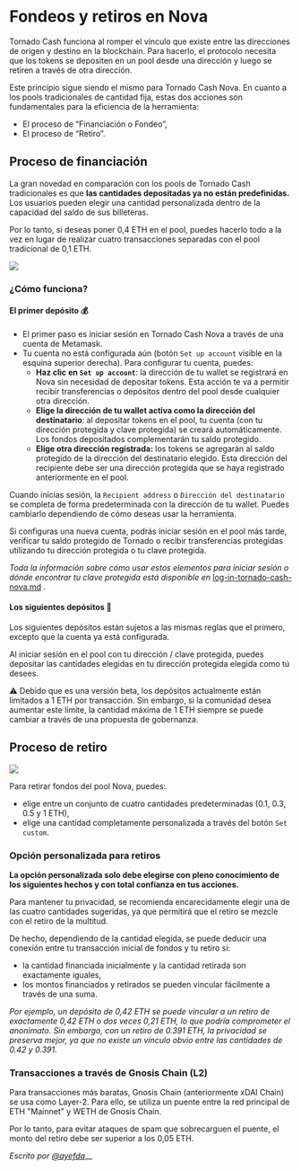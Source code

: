 # Fondeos y retiros en Nova

Tornado Cash funciona al romper el vínculo que existe entre las direcciones de origen y destino en la blockchain. Para hacerlo, el protocolo necesita que los tokens se depositen en un pool desde una dirección y luego se retiren a través de otra dirección.

Este principio sigue siendo el mismo para Tornado Cash Nova. En cuanto a los pools tradicionales de cantidad fija, estas dos acciones son fundamentales para la eficiencia de la herramienta:

* El proceso de “Financiación o Fondeo”,
* El proceso de “Retiro”.

## Proceso de financiación <a href="#funding-process" id="funding-process"></a>

La gran novedad en comparación con los pools de Tornado Cash tradicionales es que **las cantidades depositadas ya no están predefinidas.** Los usuarios pueden elegir una cantidad personalizada dentro de la capacidad del saldo de sus billeteras.

Por lo tanto, si deseas poner 0,4 ETH en el pool, puedes hacerlo todo a la vez en lugar de realizar cuatro transacciones separadas con el pool tradicional de 0,1 ETH.

![](https://i.imgur.com/rqmzdgG.gif)

### ¿Cómo funciona? <a href="#how-does-it-work" id="how-does-it-work"></a>

#### **El primer depósito 💰**

* El primer paso es iniciar sesión en Tornado Cash Nova a través de una cuenta de Metamask.
* Tu cuenta no está configurada aún (botón `Set up account` visible en la esquina superior derecha). Para configurar tu cuenta, puedes:
    * **Haz clic en `Set up account`**: la dirección de tu wallet se registrará en Nova sin necesidad de depositar tokens. Esta acción te va a permitir recibir transferencias o depósitos dentro del pool desde cualquier otra dirección.
   * **Elige la dirección de tu wallet activa como la dirección del destinatario**: al depositar tokens en el pool, tu cuenta (con tu dirección protegida y clave protegida) se creará automáticamente. Los fondos depositados complementarán tu saldo protegido.
   * **Elige otra dirección registrada:** los tokens se agregarán al saldo protegido de la dirección del destinatario elegido. Esta dirección del recipiente debe ser una dirección protegida que se haya registrado anteriormente en el pool.

Cuando inicias sesión, la `Recipient address` o `Dirección del destinatario` se completa de forma predeterminada con la dirección de tu wallet. Puedes cambiarlo dependiendo de cómo deseas usar la herramienta.

Si configuras una nueva cuenta, podrás iniciar sesión en el pool más tarde, verificar tu saldo protegido de Tornado o recibir transferencias protegidas utilizando tu dirección protegida o tu clave protegida.

_Toda la información sobre cómo usar estos elementos para iniciar sesión o dónde encontrar tu clave protegida está disponible en_ [log-in-tornado-cash-nova.md](log-in-tornado-cash-nova.md "mention") _._

#### **Los siguientes depósitos 💸**

Los siguientes depósitos están sujetos a las mismas reglas que el primero, excepto que la cuenta ya está configurada.

Al iniciar sesión en el pool con tu dirección / clave protegida, puedes depositar las cantidades elegidas en tu dirección protegida elegida como tú desees.

⚠️ Debido que es una versión beta, los depósitos actualmente están limitados a 1 ETH por transacción.
Sin embargo, si la comunidad desea aumentar este límite, la cantidad máxima de 1 ETH siempre se puede cambiar a través de una propuesta de gobernanza.

## Proceso de retiro <a href="#withdrawing-process" id="withdrawing-process"></a>

![](https://i.imgur.com/qn9eJXS.gif)

Para retirar fondos del pool Nova, puedes:

* elige entre un conjunto de cuatro cantidades predeterminadas (0.1, 0.3, 0.5 y 1 ETH),
* elige una cantidad completamente personalizada a través del botón `Set custom`.

### Opción personalizada para retiros <a href="#custom-option-for-withdrawal" id="custom-option-for-withdrawal"></a>

**La opción personalizada solo debe elegirse con pleno conocimiento de los siguientes hechos y con total confianza en tus acciones.**

Para mantener tu privacidad, se recomienda encarecidamente elegir una de las cuatro cantidades sugeridas, ya que permitirá que el retiro se mezcle con el retiro de la multitud.

De hecho, dependiendo de la cantidad elegida, se puede deducir una conexión entre tu transacción inicial de fondos y tu retiro si:

* la cantidad financiada inicialmente y la cantidad retirada son exactamente iguales,
* los montos financiados y retirados se pueden vincular fácilmente a través de una suma.

_Por ejemplo, un depósito de 0,42 ETH se puede vincular a un retiro de exactamente 0,42 ETH o dos veces 0,21 ETH, lo que podría comprometer el anonimato. Sin embargo, con un retiro de 0.391 ETH, la privacidad se preserva mejor, ya que no existe un vínculo obvio entre las cantidades de 0.42 y 0.391._

### Transacciones a través de Gnosis Chain (L2) <a href="#transctions-through-gnosis-chain-l2" id="transctions-through-gnosis-chain-l2"></a>

Para transacciones más baratas, Gnosis Chain (anteriormente xDAI Chain) se usa como Layer-2. Para ello, se utiliza un puente entre la red principal de ETH "Mainnet" y WETH de Gnosis Chain.

Por lo tanto, para evitar ataques de spam que sobrecarguen el puente, el monto del retiro debe ser superior a los 0,05 ETH.

_Escrito por_ [_@ayefda_](https://torn.community/u/ayefda)__